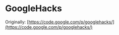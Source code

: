 GoogleHacks
===========
Originally:
[https://code.google.com/p/googlehacks/](https://code.google.com/p/googlehacks/)